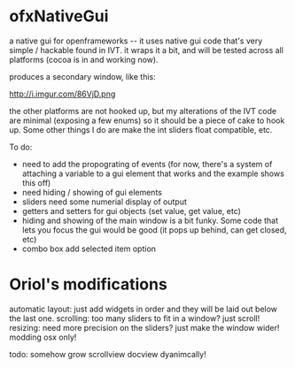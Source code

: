 ofxNativeGui
============

a native gui for openframeworks -- it uses native gui code that's very simple / hackable found in IVT.  it wraps it a bit, and will be tested across all platforms (cocoa is in and working now). 

produces a secondary window, like this: 

http://i.imgur.com/86VjD.png

the other platforms are not hooked up, but my alterations of the IVT code are minimal (exposing a few enums) so it should be a piece of cake to hook up.  Some other things I do are make the int sliders float compatible, etc. 

To do: 

* need to add the propograting of events (for now, there's a system of attaching a variable to a gui element that works and the example shows this off)
* need hiding / showing of gui elements
* sliders need some numerial display of output
* getters and setters for gui objects (set value, get value, etc)
* hiding and showing of the main window is a bit funky.  Some code that lets you focus the gui would be good (it pops up behind, can get closed, etc)
* combo box add selected item option


Oriol's modifications
=====================

automatic layout: just add widgets in order and they will be laid out below the last one.
scrolling: too many sliders to fit in a window? just scroll!
resizing: need more precision on the sliders? just make the window wider!
modding osx only!

todo: somehow grow scrollview docview dyanimcally!